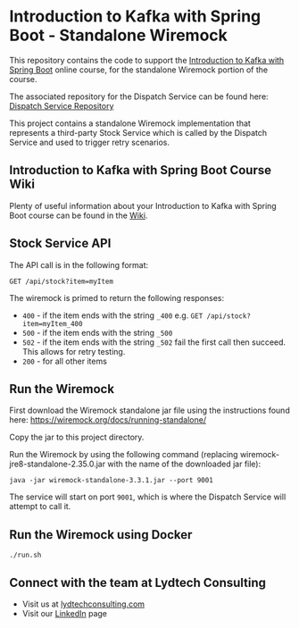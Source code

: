 # Introduction to Kafka with Spring Boot - Standalone Wiremock

This repository contains the code to support the [Introduction to Kafka with Spring Boot](https://github.com/lydtechconsulting/introduction-to-kafka-wiremock.git) online course, for the standalone Wiremock portion of the course.

The associated repository for the Dispatch Service can be found here:  [Dispatch Service Repository](https://github.com/lydtechconsulting/introduction-to-kafka-with-spring-boot)

This project contains a standalone Wiremock implementation that represents a third-party Stock Service which is called by the Dispatch Service and used to trigger retry scenarios.

## Introduction to Kafka with Spring Boot Course Wiki
Plenty of useful information about your Introduction to Kafka with Spring Boot course can be found in the [Wiki](https://github.com/lydtechconsulting/introduction-to-kafka-with-spring-boot/wiki).

## Stock Service API

The API call is in the following format:

```
GET /api/stock?item=myItem
```

The wiremock is primed to return the following responses:

- `400` - if the item ends with the string `_400` e.g. `GET /api/stock?item=myItem_400`
- `500` - if the item ends with the string `_500`
- `502` - if the item ends with the string `_502` fail the first call then succeed. This allows for retry testing.
- `200` - for all other items

## Run the Wiremock

First download the Wiremock standalone jar file using the instructions found here:
https://wiremock.org/docs/running-standalone/

Copy the jar to this project directory.

Run the Wiremock by using the following command (replacing wiremock-jre8-standalone-2.35.0.jar with the name of the downloaded jar file): 
```
java -jar wiremock-standalone-3.3.1.jar --port 9001
```

The service will start on port `9001`, which is where the Dispatch Service will attempt to call it.

## Run the Wiremock using Docker
```shell
./run.sh
```

## Connect with the team at Lydtech Consulting
* Visit us at [lydtechconsulting.com](https://www.lydtechconsulting.com/)
* Visit our [LinkedIn](https://www.linkedin.com/company/lydtech-consulting) page
